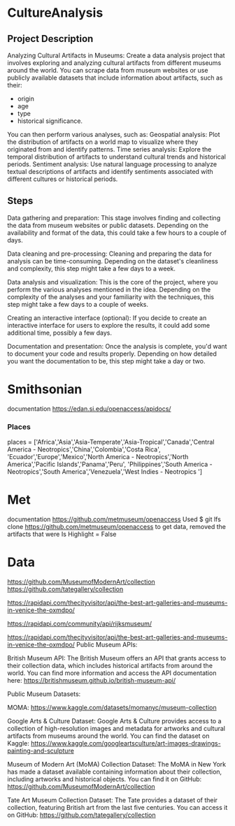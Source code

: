 # CultureAnalysis
## Project Description
Analyzing Cultural Artifacts in Museums:
Create a data analysis project that involves exploring and analyzing cultural artifacts from different museums around the world. You can scrape data from museum websites or use publicly available datasets that include information about artifacts, such as their:

- origin  
- age
- type 
- historical significance. 

You can then perform various analyses, such as:
Geospatial analysis: Plot the distribution of artifacts on a world map to visualize where they originated from and identify patterns.
Time series analysis: Explore the temporal distribution of artifacts to understand cultural trends and historical periods.
Sentiment analysis: Use natural language processing to analyze textual descriptions of artifacts and identify sentiments associated with different cultures or historical periods.


## Steps
Data gathering and preparation: This stage involves finding and collecting the data from museum websites or public datasets. Depending on the availability and format of the data, this could take a few hours to a couple of days.

Data cleaning and pre-processing: Cleaning and preparing the data for analysis can be time-consuming. Depending on the dataset's cleanliness and complexity, this step might take a few days to a week.

Data analysis and visualization: This is the core of the project, where you perform the various analyses mentioned in the idea. Depending on the complexity of the analyses and your familiarity with the techniques, this step might take a few days to a couple of weeks.

Creating an interactive interface (optional): If you decide to create an interactive interface for users to explore the results, it could add some additional time, possibly a few days.

Documentation and presentation: Once the analysis is complete, you'd want to document your code and results properly. Depending on how detailed you want the documentation to be, this step might take a day or two.


# Smithsonian
documentation
https://edan.si.edu/openaccess/apidocs/
### Places
places = ['Africa','Asia','Asia-Temperate','Asia-Tropical','Canada','Central America - Neotropics','China','Colombia','Costa Rica',
          'Ecuador','Europe','Mexico','North America - Neotropics','North America','Pacific Islands','Panama','Peru',
          'Philippines','South America - Neotropics','South America','Venezuela','West Indies - Neotropics ']

# Met
documentation
https://github.com/metmuseum/openaccess
Used $ git lfs clone https://github.com/metmuseum/openaccess to get data, removed the artifacts that were Is Highlight = False


# Data
https://github.com/MuseumofModernArt/collection
https://github.com/tategallery/collection

https://rapidapi.com/thecityvisitor/api/the-best-art-galleries-and-museums-in-venice-the-oxmdpo/

https://rapidapi.com/community/api/rijksmuseum/

https://rapidapi.com/thecityvisitor/api/the-best-art-galleries-and-museums-in-venice-the-oxmdpo/
Public Museum APIs:

British Museum API: The British Museum offers an API that grants access to their collection data, which includes historical artifacts from around the world. You can find more information and access the API documentation here: https://britishmuseum.github.io/british-museum-api/

Public Museum Datasets:

MOMA: https://www.kaggle.com/datasets/momanyc/museum-collection

Google Arts & Culture Dataset: Google Arts & Culture provides access to a collection of high-resolution images and metadata for artworks and cultural artifacts from museums around the world. You can find the dataset on Kaggle: https://www.kaggle.com/googleartsculture/art-images-drawings-painting-and-sculpture

Museum of Modern Art (MoMA) Collection Dataset: The MoMA in New York has made a dataset available containing information about their collection, including artworks and historical objects. You can find it on GitHub: https://github.com/MuseumofModernArt/collection

Tate Art Museum Collection Dataset: The Tate provides a dataset of their collection, featuring British art from the last five centuries. You can access it on GitHub: https://github.com/tategallery/collection
